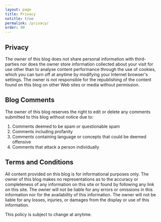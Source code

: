 ```yaml
---
layout: page
title: Privacy
notitle: true
permalink: /privacy/
order: 90
---
```


## Privacy

The owner of this blog does not share personal information with third-parties nor does the owner store information collected about your visit for use other than to analyse content performance through the use of cookies, which you can turn off at anytime by modifying your Internet browser's settings. The owner is not responsible for the republishing of the content found on this blog on other Web sites or media without permission.

## Blog Comments

The owner of this blog reserves the right to edit or delete any comments submitted to this blog without notice due
to:

1. Comments deemed to be spam or questionable spam
2. Comments including profanity
3. Comments containing language or concepts that could be deemed offensive
4. Comments that attack a person individually

## Terms and Conditions

All content provided on this blog is for informational purposes only. The owner of this blog makes no representations as to the accuracy or completeness of any information on this site or found by following any link on this site. The owner will not be liable for any errors or omissions in this information nor for the availability of this information. The owner will not be liable for any losses, injuries, or damages from the display or use of this information.

This policy is subject to change at anytime.
